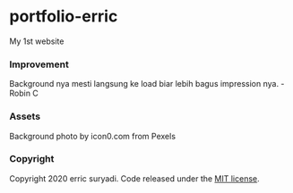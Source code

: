 # portfolio-erric
My 1st website

### Improvement
Background nya mesti langsung ke load biar lebih bagus impression nya. - Robin C

### Assets
Background photo by icon0.com from Pexels

### Copyright
Copyright 2020 erric suryadi. Code released under the [MIT license](LICENSE).
